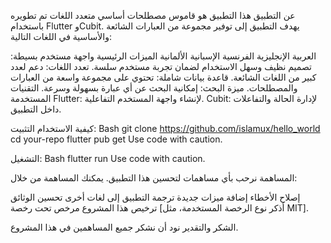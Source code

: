 عن التطبيق
هذا التطبيق هو قاموس مصطلحات أساسي متعدد اللغات تم تطويره باستخدام Flutter وCubit. يهدف التطبيق إلى توفير مجموعة من العبارات الشائعة والأساسية في اللغات التالية:

العربية
الإنجليزية
الفرنسية
الإسبانية
الألمانية
الميزات الرئيسية
واجهة مستخدم بسيطة: تصميم نظيف وسهل الاستخدام لضمان تجربة مستخدم سلسة.
تعدد اللغات: دعم لعدد كبير من اللغات الشائعة.
قاعدة بيانات شاملة: تحتوي على مجموعة واسعة من العبارات والمصطلحات.
ميزة البحث: إمكانية البحث عن أي عبارة بسهولة وسرعة.
التقنيات المستخدمة
Flutter: لإنشاء واجهة المستخدم التفاعلية.
Cubit: لإدارة الحالة والتفاعلات داخل التطبيق.

كيفية الاستخدام
التثبيت:
Bash
git clone https://github.com/islamux/hello_world
cd your-repo
flutter pub get
Use code with caution.

التشغيل:
Bash
flutter run
Use code with caution.

المساهمة
نرحب بأي مساهمات لتحسين هذا التطبيق. يمكنك المساهمة من خلال:

إصلاح الأخطاء
إضافة ميزات جديدة
ترجمة التطبيق إلى لغات أخرى
تحسين الوثائق
ترخيص
هذا المشروع مرخص تحت رخصة [أذكر نوع الرخصة المستخدمة، مثل MIT].

الشكر والتقدير
نود أن نشكر جميع المساهمين في هذا المشروع.